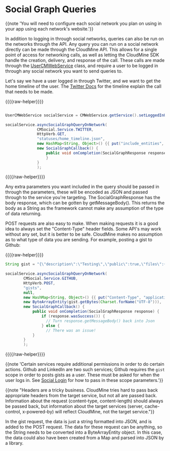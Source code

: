 # Social Graph Queries

{{note 'You will need to configure each social network you plan on using in your app using each network\'s website.'}}

In addition to logging in through social networks, queries can also be run on the networks through the API. Any query you can run on a social network directly can be made through the CloudMine API. This allows for a single point of access for networking calls, as well as letting the CloudMine SDK handle the creation, delivery, and response of the call. These calls are made through the [UserCMWebService](/docs/javadocs/com/cloudmine/api/rest/UserCMWebService.html) class, and require a user to be logged in through any social network you want to send queries to.

Let's say we have a user logged in through Twitter, and we want to get the home timeline of the user. The [Twitter Docs](https://dev.twitter.com/docs/api/1.1/get/statuses/home_timeline) for the timeline explain the call that needs to be made.

{{{{raw-helper}}}}
```java

UserCMWebService socialService = CMWebService.getService().setLoggedInUser(aUserLoggedIntoANetwork.getSessionToken());
 
socialService.asyncSocialGraphQueryOnNetwork(
              CMSocial.Service.TWITTER,
              HttpVerb.GET,
              "statuses/home_timeline.json",
              new HashMap<String, Object>() {{ put("include_entities", Boolean.valueOf(true)); }},
              new SocialGraphCallback() {
                  public void onCompletion(SocialGraphResponse response) {
                  }
              }
              );
```
{{{{/raw-helper}}}}

Any extra parameters you want included in the query should be passed in through the parameters, these will be encoded as JSON and passed through to the service you're targeting. The SocialGraphResponse has the body response, which can be gotten by getMessageBody(). This returns the body as a String as the framework cannot make any assumption of the type of data returning.

POST requests are also easy to make. When making requests it is a good idea to always set the "Content-Type" header fields. Some API's may work without any set, but it is better to be safe. CloudMine makes no assumption as to what type of data you are sending. For example, posting a gist to Github:

{{{{raw-helper}}}}
```java
String gist = "{\"description\":\"Testing\",\"public\":true,\"files\":{\"FileName.txt\":{\"content\":\"String file contents\"}}}";
 
socialService.asyncSocialGraphQueryOnNetwork(
        CMSocial.Service.GITHUB,
        HttpVerb.POST,
        "gists",
        null,
        new HashMap<String, Object>() {{ put("Content-Type", "application/json"); }},
        new ByteArrayEntity(gist.getBytes(Charset.forName("UTF-8"))),
        new SocialGraphCallback() {
            public void onCompletion(SocialGraphResponse response) {
                if (response.wasSuccess()) {
                  // Turn response.getMessageBody() back into Json
                } else {
                  // There was an issue!
            }
        }
        );
```
{{{{/raw-helper}}}}

{{note 'Certain services require additional permissions in order to do certain actions. Github and LinkedIn are two such services; Github requires the `gist` scope in order to posts gists as a user. These must be asked for when the user logs in. See [Social Login](#/android_and_java#user-login-with-social-network) for how to pass in these scope parameters.'}}

{{note "Headers are a tricky business. CloudMine tries hard to pass back appropriate headers from the target service, but not all are passed back. Information about the request (content-type, content-length) should always be passed back, but information about the target services (server, cache-control, x-powered-by) will reflect CloudMine, not the target service."}}

In the gist request, the data is just a string formatted into JSON, and is added to the POST request. The data for these request can be anything, so the String needs to be converted into a ByteArrayEntity object. In this case, the data could also have been created from a Map and parsed into JSON by a library.
